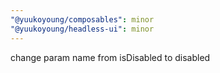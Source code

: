 ```yaml
---
"@yuukoyoung/composables": minor
"@yuukoyoung/headless-ui": minor
---
```


change param name from isDisabled to disabled
